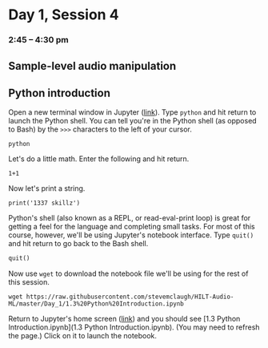 # Day 1, Session 4
### 2:45 – 4:30 pm
## Sample-level audio manipulation


## Python introduction

<!-- possibly continuing Bash intro from before lunch -->

<!-- Go through the beginning of this together. -->


Open a new terminal window in Jupyter ([link](http://localhost:8888/terminals/99)). Type `python` and hit return to launch the Python shell. You can tell you're in the Python shell (as opposed to Bash) by the `>>>` characters to the left of your cursor.

```
python
```

Let's do a little math. Enter the following and hit return.

```
1+1
```

Now let's print a string.

```
print('1337 skillz')
```

Python's shell (also known as a REPL, or read-eval-print loop) is great for getting a feel for the language and completing small tasks. For most of this course, however, we'll be using Jupyter's notebook interface. Type `quit()` and hit return to go back to the Bash shell.

```python
quit()
```

Now use `wget` to download the notebook file we'll be using for the rest of this session.


```
wget https://raw.githubusercontent.com/stevemclaugh/HILT-Audio-ML/master/Day_1/1.3%20Python%20Introduction.ipynb
```

Return to Jupyter's home screen ([link](http://localhost:8888)) and you should see [1.3 Python Introduction.ipynb](1.3 Python Introduction.ipynb). (You may need to refresh the page.) Click on it to launch the notebook.
